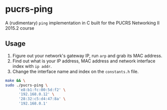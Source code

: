 # pucrs-ping

A (rudimentary) `ping` implementation in C built for the PUCRS Networking II 2015.2 course

## Usage

1. Figure out your network's gateway IP, run `arp` and grab its MAC address.
2. Find out what is your IP address, MAC address and network interface index with `ip addr`.
3. Change the interface name and index on the `constants.h` file.

```sh
make && \
sudo ./pucrs-ping \
      'e8:b1:fc:00:5d:f2' \
      '192.168.0.12' \
      '28:32:c5:d4:47:8a' \
      '192.168.0.1'
```
